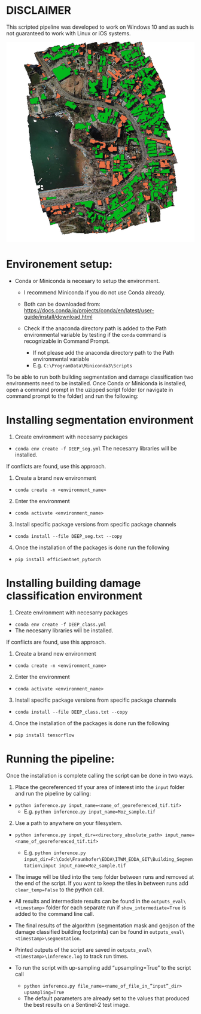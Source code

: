# DISCLAIMER
This scripted pipeline was developed to work on Windows 10 and as such is not guaranteed to work with Linux or iOS systems. 

![Damage Prediction in collected UAV Images](image/Banepa.png)

# Environement setup:
* Conda or Miniconda is necesary to setup the environment.
  * I recommend Miniconda if you do not use Conda already. 
  * Both can be downloaded from:
    https://docs.conda.io/projects/conda/en/latest/user-guide/install/download.html

  * Check if the anaconda directory path is added to the Path environmental variable by testing if the `conda` command is
    recognizable in Command Prompt.
    * If not please add the anaconda directory path to the Path environmental variable
    * E.g. `C:\ProgramData\Miniconda3\Scripts`

To be able to run both building segmentation and damage classification two environments need to be installed.
Once Conda or Miniconda is installed, open a command prompt in the uzipped script folder (or navigate in command prompt to the folder) and run the following:

# Installing segmentation environment 
1. Create environment with necesarry packages
* `conda env create -f DEEP_seg.yml`
The necesarry libraries will be installed. 

If conflicts are found, use this approach.
1. Create a brand new environment
* `conda create -n <environment_name>`

2. Enter the environment
* `conda activate <environment_name>`

3. Install specific package versions from specific package channels 
* `conda install --file DEEP_seg.txt --copy`

4. Once the installation of the packages is done run the following
* `pip install efficientnet_pytorch`

# Installing building damage classification environment
1. Create environment with necesarry packages
* `conda env create -f DEEP_class.yml`
* The necesarry libraries will be installed. 

If conflicts are found, use this approach.
1. Create a brand new environment
* `conda create -n <environment_name>`

2. Enter the environment
* `conda activate <environment_name>`

3. Install specific package versions from specific package channels
* `conda install --file DEEP_class.txt --copy`

4. Once the installation of the packages is done run the following
* `pip install tensorflow`

# Running the pipeline:
Once the installation is complete calling the script can be done in two ways.

1. Place the georeferenced tif your area of interest into the `input` folder and run the pipeline by calling: 
* `python inference.py input_name=<name_of_georeferenced_tif.tif>` 
  * E.g. `python inference.py input_name=Moz_sample.tif`

2. Use a path to anywhere on your filesystem. 
* `python inference.py input_dir=<directory_absolute_path> input_name=<name_of_georeferenced_tif.tif>` 
  * E.g. `python inference.py input_dir=F:\Code\Fraunhofer\EDDA\ITWM_EDDA_GIT\Building_Segmentation\input input_name=Moz_sample.tif`
  
* The image will be tiled into the `temp` folder between runs and removed at the end of the script. 
  If you want to keep the tiles in between runs add `clear_temp=False` to the python call. 
* All results and intermediate results can be found in the `outputs_eval\<timestamp>` folder for each separate run if
  `show_intermediate=True` is added to the command line call. 
* The final results of the algorithm (segmentation mask and geojson of the damage classified building footprints) can be found
  in `outputs_eval\<timestamp>\segmentation`.
* Printed outputs of the script are saved in `outputs_eval\<timestamp>\inference.log` to track run times. 


* To run the script with up-sampling add “upsampling=True” to the script call
  * `python inference.py file_name=<name_of_file_in_”input”_dir> upsampling=True`
  * The default parameters are already set to the values that produced the best results on a Sentinel-2 test image.


